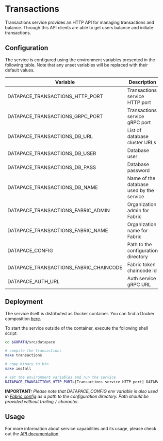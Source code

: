 # Transactions

Transactions service provides an HTTP API for managing transactions and balance.
Through this API clients are able to get users balance and initiate
transactions.

## Configuration

The service is configured using the environment variables presented in the
following table. Note that any unset variables will be replaced with their
default values.

| Variable                               | Description                              | Default                |
|----------------------------------------|------------------------------------------|------------------------|
| DATAPACE_TRANSACTIONS_HTTP_PORT        | Transactions service HTTP port           | 8080                   |
| DATAPACE_TRANSACTIONS_GRPC_PORT        | Transactions service gRPC port           | 8081                   |
| DATAPACE_TRANSACTIONS_DB_URL           | List of database cluster URLs            | 0.0.0.0                |
| DATAPACE_TRANSACTIONS_DB_USER          | Database user                            |                        |
| DATAPACE_TRANSACTIONS_DB_PASS          | Database password                        |                        |
| DATAPACE_TRANSACTIONS_DB_NAME          | Name of the database used by the service | transactions           |
| DATAPACE_TRANSACTIONS_FABRIC_ADMIN     | Organization admin for Fabric            | admin                  |
| DATAPACE_TRANSACTIONS_FABRIC_NAME      | Organization name for Fabric             | org1                   |
| DATAPACE_CONFIG                        | Path to the configuration directory      | `/src/github.com/datapace/datapace/config` |
| DATAPACE_TRANSACTIONS_FABRIC_CHAINCODE | Fabric token chaincode id                | token                  |
| DATAPACE_AUTH_URL                      | Auth service gRPC URL                    | localhost:8081         |

## Deployment

The service itself is distributed as Docker container. You can find a Docker composition
[here](../docker/docker-compose.yml).

To start the service outside of the container, execute the following shell script:

```bash
cd $GOPATH/src/datapace

# compile the transactions
make transactions

# copy binary to bin
make install

# set the environment variables and run the service
DATAPACE_TRANSACTIONS_HTTP_PORT=[Transactions service HTTP port] DATAPACE_TRANSACTIONS_GRPC_PORT=[Transactions service gRPC port] DATAPACE_TRANSACTIONS_DB_URL=[List of database cluster URLs] DATAPACE_TRANSACTIONS_DB_USER=[Database user] DATAPACE_TRANSACTIONS_DB_PASS=[Database password] DATAPACE_TRANSACTIONS_DB_NAME=[Name of the database used by the service] DATAPACE_TRANSACTIONS_FABRIC_ADMIN=[Organization admin for Fabric] DATAPACE_TRANSACTIONS_FABRIC_NAME=[Organization name for Fabric] DATAPACE_CONFIG=[Fabric configuration directory path] DATAPACE_TRANSACTIONS_FABRIC_CHAINCODE=[Fabric token chaincode id] DATAPACE_AUTH_URL=[Auth service gRPC URL] $GOBIN/datapace-transactions
```

**IMPORTANT:** _Please note that DATAPACE_CONFIG env variable is also used in [Fabric config](../config/fabric/config.yaml) as a path to the configuration directory. Path should be provided without trailing `/` character._

## Usage

For more information about service capabilities and its usage, please check out
the [API documentation](swagger.yml).
